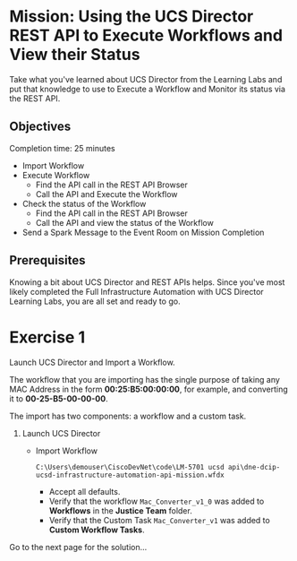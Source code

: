 # Mission: Using the UCS Director REST API to Execute Workflows and View their Status

Take what you've learned about UCS Director from the Learning Labs and put that knowledge to use to Execute a Workflow and Monitor its status via the REST API.

## Objectives

Completion time: 25 minutes

  - Import Workflow
  - Execute Workflow
    - Find the API call in the REST API Browser
    - Call the API and Execute the Workflow
  - Check the status of the Workflow
    - Find the API call in the REST API Browser
    - Call the API and view the status of the Workflow
  - Send a Spark Message to the Event Room on Mission Completion

## Prerequisites

Knowing a bit about UCS Director and REST APIs helps. Since you've most likely completed the Full Infrastructure Automation with UCS Director Learning Labs, you are all set and ready to go.

# Exercise 1
Launch UCS Director and Import a Workflow.

The workflow that you are importing has the single purpose of taking any MAC Address in the form **00:25:B5:00:00:00**, for example, and converting it to **00-25-B5-00-00-00**.

The import has two components: a workflow and a custom task.

1. Launch UCS Director

    - Import Workflow
      ```code
      C:\Users\demouser\CiscoDevNet\code\LM-5701 ucsd api\dne-dcip-ucsd-infrastructure-automation-api-mission.wfdx
      ```  
      - Accept all defaults.
      - Verify that the workflow `Mac_Converter_v1_0` was added to **Workflows** in the **Justice Team** folder.
      - Verify that the Custom Task `Mac_Converter_v1` was added to **Custom Workflow Tasks**.

Go to the next page for the solution...
